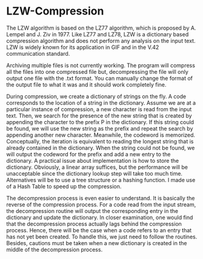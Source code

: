 # LZW-Compression
The LZW algorithm is based on the LZ77 algorithm, which is proposed by A. Lempel and J. Ziv in 1977. Like LZ77 and LZ78, LZW is a dictionary based compression algorithm and does not perform any analysis on the input text. LZW is widely known for its application in GIF and in the V.42 communication standard.

Archiving multiple files is not currently working. The program will compress all the files into one compressed file but, decompressing the file will only output one file with the .txt format. You can manually change the format of the output file to what it was and it should work completely fine. 

During compression, we create a dictionary of strings on the fly. A code corresponds to the location of a string in the dictionary. Assume we are at a particular instance of compression, a new character is read from the input text. Then, we search for the presence of the new string that is created by appending the character to the prefix P in the dictionary. If this string could be found, we will use the new string as the prefix and repeat the search by appending another new character. Meanwhile, the codeword is memorized. Conceptually, the iteration is equivalent to reading the longest string that is already contained in the dictionary. When the string could not be found, we will output the codeword for the prefix and add a new entry to the dictionary. A practical issue about implementation is how to store the dictionary. Obviously, a linear array suffices, but the performance will be unacceptable since the dictionary lookup step will take too much time. Alternatives will be to use a tree structure or a hashing function. I made use of a Hash Table to speed up the compression. 

The decompression process is even easier to understand. It is basically the reverse of the compression process. For a code read from the input stream, the decompression routine will output the corresponding entry in the dictionary and update the dictionary. In closer examination, one would find that the decompression process actually lags behind the compression process. Hence, there will be the case when a code refers to an entry that has not yet been created. To handle this, we just need to follow the routines. Besides, cautions must be taken when a new dictionary is created in the middle of the decompression process.

